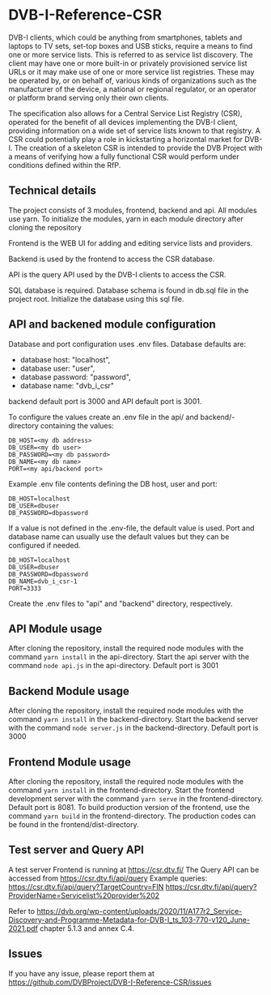 # DVB-I-Reference-CSR

DVB-I clients, which could be anything from smartphones, tablets and laptops to TV sets, set-top boxes and USB sticks, require a means to find one or more service lists. This is referred to as service list discovery. The client may have one or more built-in or privately provisioned service list URLs or it may make use of one or more service list registries. These may be operated by, or on behalf of, various kinds of organizations such as the manufacturer of the device, a national or regional regulator, or an operator or platform brand serving only their own clients.

The specification also allows for a Central Service List Registry (CSR), operated for the benefit of all devices implementing the DVB-I client, providing information on a wide set of service lists known to that registry. A CSR could potentially play a role in kickstarting a horizontal market for DVB-I. The creation of a skeleton CSR is intended to provide the DVB Project with a means of verifying how a fully functional CSR would perform under conditions defined within the RfP.

## Technical details

The project consists of 3 modules, frontend, backend and api. 
All modules use yarn. To initialize the modules, yarn in each module directory after cloning the repository

Frontend is the WEB UI for adding and editing service lists and providers. 

Backend is used by the frontend to access the CSR database. 

API is the query API used by the DVB-I clients to access the CSR. 

SQL database is required. Database schema is found in db.sql file in the project root. Initialize the database using this sql file. 

## API and backened module configuration

Database and port configuration uses .env files.
Database  defaults are:

* database host: "localhost",
* database user: "user",
* database password: "password",
* database name: "dvb_i_csr"

backend default port is 3000 and API default port is 3001.

To configure the values create an .env file in the api/ and backend/-directory containing the values:
```
DB_HOST=<my db address>
DB_USER=<my db user>
DB_PASSWORD=<my db password>
DB_NAME=<my db name>
PORT=<my api/backend port>
```
Example .env file contents defining the DB host, user and port:
```
DB_HOST=localhost
DB_USER=dbuser
DB_PASSWORD=dbpassword
```

If a value is not defined in the .env-file, the default value is used. Port and database name can usually use the default values but they can be configured if needed.
```
DB_HOST=localhost
DB_USER=dbuser
DB_PASSWORD=dbpassword
DB_NAME=dvb_i_csr-1
PORT=3333
```
Create the .env files to "api" and "backend" directory, respectively.

## API Module usage

After cloning the repository, install the required node modules with the command `yarn install` in the api-directory.
Start the api server with the command `node api.js` in the api-directory. Default port is 3001

## Backend Module usage

After cloning the repository, install the required node modules with the command `yarn install` in the backend-directory.
Start the backend server with the command `node server.js` in the backend-directory. Default port is 3000

## Frontend Module usage

After cloning the repository, install the required node modules with the command `yarn install` in the frontend-directory.
Start the frontend development server with the command `yarn serve` in the frontend-directory. Default port is 8081.
To build production version of the frontend, use the command `yarn build` in the frontend-directory. The production codes can be found 
in the frontend/dist-directory.

## Test server and Query API

A test server Frontend is running at https://csr.dtv.fi/
The Query API can be accessed from https://csr.dtv.fi/api/query
Example queries: 
https://csr.dtv.fi/api/query?TargetCountry=FIN 
https://csr.dtv.fi/api/query?ProviderName=Servicelist%20provider%202

Refer to https://dvb.org/wp-content/uploads/2020/11/A177r2_Service-Discovery-and-Programme-Metadata-for-DVB-I_ts_103-770-v120_June-2021.pdf chapter 5.1.3 and annex C.4.

## Issues

If you have any issue, please report them at https://github.com/DVBProject/DVB-I-Reference-CSR/issues


